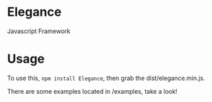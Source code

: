 # Elegance
Javascript Framework

# Usage
To use this, `npm install Elegance`, then grab the dist/elegance.min.js.

There are some examples located in /examples, take a look!